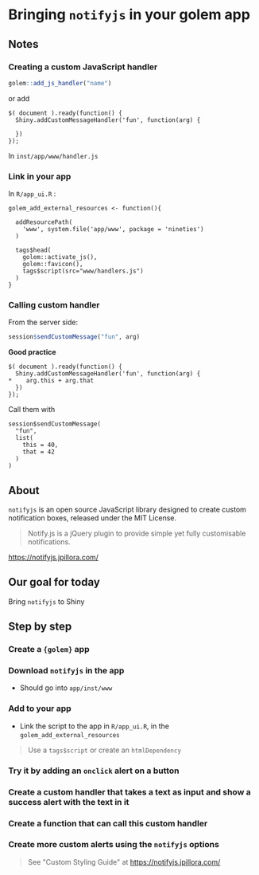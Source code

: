 # Bringing `notifyjs` in your golem app 

## Notes 

### Creating a custom JavaScript handler

``` r
golem::add_js_handler("name")
```

or add 

```
$( document ).ready(function() {
  Shiny.addCustomMessageHandler('fun', function(arg) {
    
  })
});
```

In `inst/app/www/handler.js`

### Link in your app 

In `R/app_ui.R` : 

```
golem_add_external_resources <- function(){
  
  addResourcePath(
    'www', system.file('app/www', package = 'nineties')
  )
  
  tags$head(
    golem::activate_js(),
    golem::favicon(), 
    tags$script(src="www/handlers.js")
  )
}
```

### Calling custom handler

From the server side: 

```r
session$sendCustomMessage("fun", arg)
```

__Good practice__

```
$( document ).ready(function() {
  Shiny.addCustomMessageHandler('fun', function(arg) {
*    arg.this + arg.that
  })
});
```

Call them with 

```{r, eval = FALSE}
session$sendCustomMessage(
  "fun", 
  list(
    this = 40, 
    that = 42
  )
)
```

## About 

`notifyjs` is an open source JavaScript library designed to create custom notification boxes, released under the MIT License. 

> Notify.js is a jQuery plugin to provide simple yet fully customisable notifications. 

<https://notifyjs.jpillora.com/>

## Our goal for today 

Bring `notifyjs` to Shiny

## Step by step

### Create a `{golem}` app

### Download `notifyjs` in the app

+ Should go into `app/inst/www`

### Add to your app 

+ Link the script to the app in `R/app_ui.R`, in the `golem_add_external_resources`

> Use a `tags$script` or create an `htmlDependency`

### Try it by adding an `onclick` alert on a button
 
### Create a custom handler that takes a text as input and show a success alert with the text in it

### Create a function that can call this custom handler 

### Create more custom alerts using the `notifyjs` options 

> See "Custom Styling Guide" at https://notifyjs.jpillora.com/
